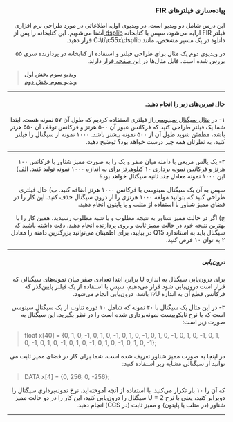 <h3 dir="rtl"> پیاده‌سازی فیلترهای FIR </h3>

<p dir="rtl">
این درس شامل دو ویدیو است، در ویدیوی اول، اطلاعاتی در مورد طراحی نرم افزاری فیلتر 
FIR 
ارایه می‌شود، سپس با کتابخانه 
<a href="https://github.com/Sajed68/IUT-DSPLAB2020/raw/master/session04/sprc100.zip"> dsplib </a> 
آشنا می‌شویم. این کتابخانه را پس از دانلود در یک مسیر مشخص، مانند 
C:\ti\c55x\dsplib 
قرار دهید.  
</p>
<p dir="rtl">
در ویدیوی دوم یک مثال برای طراحی فیلتر و استفاده از کتابخانه در پردازنده سری ۵۵ بررس شده است. فایل مثال‌ها در 
<a href="https://github.com/Sajed68/IUT-DSPLAB2020/tree/master/session04/examples"> این صفحه </a> 
قرار دارند.
</p>

> [ویدیو سوم بخش اول](https://www.aparat.com/v/wKHGv)     
> [ویدیو سوم بخش دوم](https://www.aparat.com/v/S4LkQ)  

---------------------------------------  

<h4 dir="rtl"> حال تمرین‌های زیر را انجام دهید. </h4> 

<p dir="rtl"> 
۱- 
در 
<a href="https://github.com/Sajed68/IUT-DSPLAB2020/tree/master/session04/examples/fir_test">مثال سیگنال سینوسی </a>
از فیلتری استفاده کردیم که طول آن ۵۷ نمونه هست. ابتدا شما یک فیلتر طراحی کنید که فرکانس عبور آن ۵۰۰ هرتز و فرکانس توقف آن ۵۵۰ هرتز باشد، مطمئن شوید طول آن از ۵۰۰ نمونه بیشتر باشد. ۱۰۰۰ نمونه از سیگنال را فیلتر کنید، به نظرتان همه چیز درست خواهد بود؟ توضیح دهید.
</p>

-----------------------------------------

<p dir="rtl">
۲- 
یک پالس مربعی با دامنه میان صفر و یک را به صورت ممیز شناور با فرکانس ۱۰۰ هرتز و فرکانس نمونه برداری ۱۰ کیلوهرتز برای به اندازه ۱۰۰۰ نمونه تولید کنید.
الف) این ۱۰۰۰ نمونه معادل چند ثانیه سیگنال خواهد بود؟
</p>

<p dir="rtl">
سپس به آن یک سیگنال سینوسی با فرکانس ۱۰۰۰ هرتز اضافه کنید.
ب) حال فیلتری طراحی کنید که بتوانید مولفه ۱۰۰۰ هرتزی را از درون سیگنال حذف کنید. این کار را در فضای ممیز شناور با استفاده از متلب و یا پایتون انجام دهید.  
</p>

<p dir="rtl">
ج) 
اگر در حالت ممیز شناور به نتیجه مطلوب و یا شبه مطلوب رسیدید، همین کار را با بهترین نتیجه خود در حالت ممیز ثابت و روی پردازنده انجام دهید. دقت داشته باشید که سیگنال باید به استاندارد 
Q15 
در بیایید، برای اطمینان می‌توانید بزرگترین دامنه را معادل ۲ به توان ۱۰ فرض کنید.
</p>

--------------------------
<h5 dir="rtl"> درون‌یابی</h5>

<p dir="rtl">
برای درون‌یابی سیگنال به اندازه 
U 
برابر، ابتدا تعدادی صفر میان نمونه‌های سیگنالی که قرار است درون‌یابی شود قرار می‌دهیم، سپس 
با استفاده از یک فیلتر پایین‌گذر که فرکانس قطع آن به اندازه 
&pi;&frasl;U 
باشد، درون‌یابی انجام می‌شود.
</p>
<p dir="rtl"> 
۳- 
در این مثال یک سیگنال با ۴۰ نمونه که شامل ۱۰ دوره تناوب از یک سیگنال سینوسی است که با نرخ نایکوییست نمونه‌برداری شده است را در نظر بگیرید. این سیگنال به صورت زیر است:
</p>


> float x[40] = {0, 1, 0, -1, 0, 1, 0, -1, 0, 1, 0, -1, 0, 1, 0, -1, 0, 1, 0, -1, 0, 1, 0, -1, 0, 1, 0, -1, 0, 1, 0, -1, 0, 1, 0, -1, 0, 1, 0, -1};  

<p dir="rtl"> 
در اینجا به صورت ممیز شناور تعریف شده است، شما برای کار در فضای ممیز ثابت می توانید از سیگنالی مشابه زیر استفاده کنید:
</p> 

> DATA x[4] = {0, 256, 0, -256};  

<p dir="rtl"> 
که آن را ۱۰ بار تکرار می‌کنید.
با استفاده از آنچه آموخته‌اید، نرخ نمونه‌برداری سیگنال را دوبرابر کنید، یعنی با نرخ 
U = 2 
سیگنال را درون‌یابی کنید، این کار را در دو حالت ممیز شناور (در متلب یا پایتون) و ممیز ثابت (در 
CCS) 
انجام دهید.

----------------------------------

